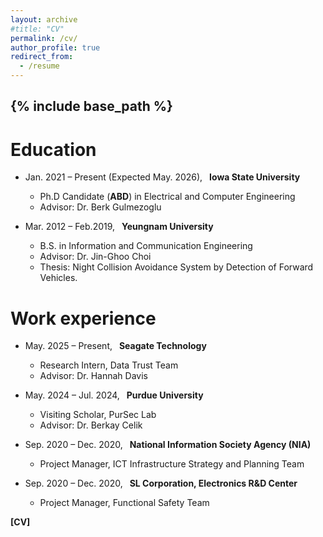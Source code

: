 ```yaml
---
layout: archive
#title: "CV"
permalink: /cv/
author_profile: true
redirect_from:
  - /resume
---
```


{% include base_path %}
------

Education
======
* Jan. 2021 – Present (Expected May. 2026),&ensp; **Iowa State University**
  * Ph.D Candidate (**ABD**) in Electrical and Computer Engineering
  * Advisor: Dr. Berk Gulmezoglu
 
* Mar. 2012 – Feb.2019,&ensp; **Yeungnam University**
  * B.S. in Information and Communication Engineering
  * Advisor: Dr. Jin-Ghoo Choi
  * Thesis: Night Collision Avoidance System by Detection of Forward Vehicles.

Work experience
======
* May. 2025 – Present,&ensp; **Seagate Technology**
  * Research Intern, Data Trust Team
  * Advisor: Dr. Hannah Davis

* May. 2024 – Jul. 2024,&ensp; **Purdue University**
  * Visiting Scholar, PurSec Lab
  * Advisor: Dr. Berkay Celik

* Sep. 2020 – Dec. 2020,&ensp; **National Information Society Agency (NIA)**
  * Project Manager, ICT Infrastructure Strategy and Planning Team
    
* Sep. 2020 – Dec. 2020,&ensp; **SL Corporation, Electronics R&D Center**
  * Project Manager, Functional Safety Team

<a href="/files/SeonghunSon_CV.pdf" target="_blank" style="text-decoration: none;"><b>[CV]</b></a> <br/> 

<!--  
Under Construction
------
<!--
Education
======
* Ph.D in Version Control Theory, GitHub University, 2018 (expected)
* M.S. in Jekyll, GitHub University, 2014
* B.S. in GitHub, GitHub University, 2012

Work experience
======
* Spring 2024: Academic Pages Collaborator
  * GitHub University
  * Duties includes: Updates and improvements to template
  * Supervisor: The Users

* Fall 2015: Research Assistant
  * GitHub University
  * Duties included: Merging pull requests
  * Supervisor: Professor Hub

* Summer 2015: Research Assistant
  * GitHub University
  * Duties included: Tagging issues
  * Supervisor: Professor Git
  
Skills
======
* Skill 1
* Skill 2
  * Sub-skill 2.1
  * Sub-skill 2.2
  * Sub-skill 2.3
* Skill 3

Publications
======
  <ul>{% for post in site.publications reversed %}
    {% include archive-single-cv.html %}
  {% endfor %}</ul>
  
Talks
======
  <ul>{% for post in site.talks reversed %}
    {% include archive-single-talk-cv.html  %}
  {% endfor %}</ul>
  
Teaching
======
  <ul>{% for post in site.teaching reversed %}
    {% include archive-single-cv.html %}
  {% endfor %}</ul>
  
Service and leadership
======
* Currently signed in to 43 different slack teams -->
